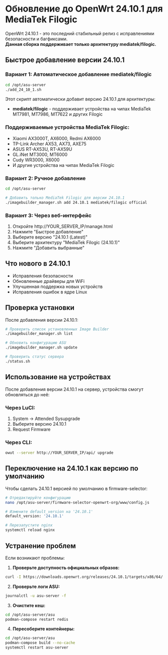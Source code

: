 # Обновление до OpenWrt 24.10.1 для MediaTek Filogic

OpenWrt 24.10.1 - это последний стабильный релиз с исправлениями безопасности и багфиксами.  
**Данная сборка поддерживает только архитектуру mediatek/filogic.**

## Быстрое добавление версии 24.10.1

### Вариант 1: Автоматическое добавление mediatek/filogic

```bash
cd /opt/asu-server
./add_24_10_1.sh
```

Этот скрипт автоматически добавит версию 24.10.1 для архитектуры:
- **mediatek/filogic** - поддерживает устройства на чипах MediaTek MT7981, MT7986, MT7622 и других Filogic

### Поддерживаемые устройства MediaTek Filogic:
- Xiaomi AX3000T, AX6000, Redmi AX6000
- TP-Link Archer AX53, AX73, AXE75
- ASUS RT-AX53U, RT-AX59U
- GL.iNet MT3000, MT6000
- Cudy WR3000, X6000
- И другие устройства на чипах MediaTek Filogic

### Вариант 2: Ручное добавление

```bash
cd /opt/asu-server

# Добавить только MediaTek Filogic для версии 24.10.1
./imagebuilder_manager.sh add 24.10.1 mediatek/filogic official
```

### Вариант 3: Через веб-интерфейс

1. Откройте http://YOUR_SERVER_IP/manage.html
2. Нажмите "Быстрое добавление"
3. Выберите версию "24.10.1 (Latest)"
4. Выберите архитектуру "MediaTek Filogic (24.10.1)"
5. Нажмите "Добавить выбранные"

## Что нового в 24.10.1

- Исправления безопасности
- Обновленные драйверы для WiFi
- Улучшенная поддержка новых устройств
- Исправления ошибок в ядре Linux

## Проверка установки

После добавления версии 24.10.1:

```bash
# Проверить список установленных Image Builder
./imagebuilder_manager.sh list

# Обновить конфигурацию ASU
./imagebuilder_manager.sh update

# Проверить статус сервера
./status.sh
```

## Использование на устройствах

После добавления версии 24.10.1 на сервер, устройства смогут обновляться до неё:

### Через LuCI:
1. System → Attended Sysupgrade
2. Выберите версию 24.10.1
3. Request Firmware

### Через CLI:
```bash
owut --server http://YOUR_SERVER_IP/api/ upgrade
```

## Переключение на 24.10.1 как версию по умолчанию

Чтобы сделать 24.10.1 версией по умолчанию в firmware-selector:

```bash
# Отредактируйте конфигурацию
nano /opt/asu-server/firmware-selector-openwrt-org/www/config.js

# Измените default_version на '24.10.1'
default_version: '24.10.1'

# Перезапустите nginx
systemctl reload nginx
```

## Устранение проблем

Если возникают проблемы:

1. **Проверьте доступность официальных образов:**
```bash
curl -I https://downloads.openwrt.org/releases/24.10.1/targets/x86/64/
```

2. **Проверьте логи ASU:**
```bash
journalctl -u asu-server -f
```

3. **Очистите кеш:**
```bash
cd /opt/asu-server/asu
podman-compose restart redis
```

4. **Пересоберите контейнеры:**
```bash
cd /opt/asu-server/asu
podman-compose build --no-cache
systemctl restart asu-server
```